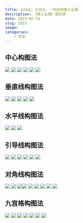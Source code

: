 ```yaml
---
title: 尘归尘，土归土，一切也将隐入尘烟
description: 《隐入尘烟》观后感
date: 2023-05-19
slug: 2023
image: 
categories:
    - 文学
---
```


## 中心构图法
![](2.jpeg)
![](2.jpeg)
![](2-2.jpg)
![](2-3.jpg)
![](2-4.jpg)
![](2-5.jpeg)

## 垂直线构图法
![](3垂直线.jpeg)
![](3-2.jpg)
![](3-3.jpg)
![](3-4.jpg)
![](3-5.jpg)

## 水平线构图法
![](4水平.jpg)
![](4.jpg)
![](4-4.jpg)

## 引导线构图法
![](5引导线.jpg)
![](5-2.jpg)
![](5-3.jpg)
![](5-4.jpg)
![](5-5.jpg)
![](5-6.jpg)

## 对角线构图法
![](6对角线jpeg)
![](6-2.jpg)
![](6-3.jpg)![](6.jpg)
![](6-4.jpg)
![](6-5.jpg)
![](6-6.jpg)
![](6-7.jpg)
![](6-8.jpg)

## 九宫格构图法
![](7九宫格.jpg)
![](7-2.jpg)
![](7-3.jpg)
![](7-4.jpg)
![](7-5.jpg)
![](7-6.jpg)
![](7-7.jpg)
